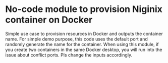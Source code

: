 # No-code module to provision Niginix container on Docker
Simple use case to provision resources in Docker and outputs the container name. For simple demo purpose, this code uses the default port and randomly generate the name for the container. When using this module, if you create two containers in the same Docker desktop, you will run into the issue about conflict ports. Pls change the inputs accordingly.
